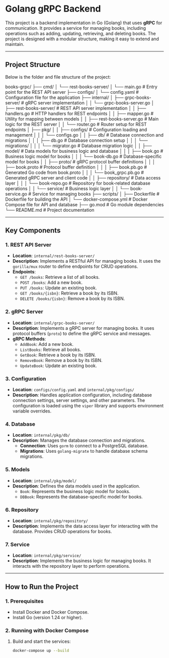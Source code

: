 # Golang gRPC Backend

This project is a backend implementation in Go (Golang) that uses **gRPC** for communication. It provides a service for managing books, including operations such as adding, updating, retrieving, and deleting books. The project is designed with a modular structure, making it easy to extend and maintain.

---

## **Project Structure**

Below is the folder and file structure of the project:

books-grpc/
├── cmd/
│ └── rest-books-server/
│ └── main.go # Entry point for the REST API server
├── configs/
│ └── config.yaml # Configuration file for the application
├── internal/
│ ├── grpc-books-server/ # gRPC server implementation
│ │ └── grpc-books-server.go
│ ├── rest-books-server/ # REST API server implementation
│ │ ├── handlers.go # HTTP handlers for REST endpoints
│ │ ├── mapper.go # Utility for mapping between models
│ │ ├── rest-books-server.go # Main logic for the REST server
│ │ └── router.go # Router setup for REST endpoints
│ ├── pkg/
│ │ ├── configs/ # Configuration loading and management
│ │ │ └── configs.go
│ │ ├── db/ # Database connection and migrations
│ │ │ ├── db.go # Database connection setup
│ │ │ └── migrations/
│ │ │ └── migrator.go # Database migration logic
│ │ ├── model/ # Data models for business logic and database
│ │ │ ├── book.go # Business logic model for books
│ │ │ └── book-db.go # Database-specific model for books
│ │ ├── proto/ # gRPC protocol buffer definitions
│ │ │ ├── book.proto # Protocol buffer definition
│ │ │ ├── book.pb.go # Generated Go code from book.proto
│ │ │ └── book_grpc.pb.go # Generated gRPC server and client code
│ │ ├── repository/ # Data access layer
│ │ │ └── book-repo.go # Repository for book-related database operations
│ │ └── service/ # Business logic layer
│ │ └── book-service.go # Service for managing books
├── scripts/
│ ├── Dockerfile # Dockerfile for building the API
│ └── docker-compose.yml # Docker Compose file for API and database
├── go.mod # Go module dependencies
└── README.md # Project documentation

---

## **Key Components**

### **1. REST API Server**

- **Location**: `internal/rest-books-server/`
- **Description**: Implements a RESTful API for managing books. It uses the `gorilla/mux` router to define endpoints for CRUD operations.
- **Endpoints**:
  - `GET /books`: Retrieve a list of all books.
  - `POST /books`: Add a new book.
  - `PUT /books`: Update an existing book.
  - `GET /books/{isbn}`: Retrieve a book by its ISBN.
  - `DELETE /books/{isbn}`: Remove a book by its ISBN.

### **2. gRPC Server**

- **Location**: `internal/grpc-books-server/`
- **Description**: Implements a gRPC server for managing books. It uses protocol buffers (`proto`) to define the gRPC service and messages.
- **gRPC Methods**:
  - `AddBook`: Add a new book.
  - `ListBooks`: Retrieve all books.
  - `GetBook`: Retrieve a book by its ISBN.
  - `RemoveBook`: Remove a book by its ISBN.
  - `UpdateBook`: Update an existing book.

### **3. Configuration**

- **Location**: `configs/config.yaml` and `internal/pkg/configs/`
- **Description**: Handles application configuration, including database connection settings, server settings, and other parameters. The configuration is loaded using the `viper` library and supports environment variable overrides.

### **4. Database**

- **Location**: `internal/pkg/db/`
- **Description**: Manages the database connection and migrations.
  - **Connection**: Uses `gorm` to connect to a PostgreSQL database.
  - **Migrations**: Uses `golang-migrate` to handle database schema migrations.

### **5. Models**

- **Location**: `internal/pkg/model/`
- **Description**: Defines the data models used in the application.
  - `Book`: Represents the business logic model for books.
  - `DBBook`: Represents the database-specific model for books.

### **6. Repository**

- **Location**: `internal/pkg/repository/`
- **Description**: Implements the data access layer for interacting with the database. Provides CRUD operations for books.

### **7. Service**

- **Location**: `internal/pkg/service/`
- **Description**: Implements the business logic for managing books. It interacts with the repository layer to perform operations.

---

## **How to Run the Project**

### **1. Prerequisites**

- Install Docker and Docker Compose.
- Install Go (version 1.24 or higher).

### **2. Running with Docker Compose**

1. Build and start the services:
   ```bash
   docker-compose up --build
   ```

```

```
